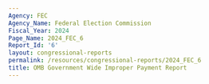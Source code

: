 ```yaml
---
Agency: FEC
Agency_Name: Federal Election Commission
Fiscal_Year: 2024
Page_Name: 2024_FEC_6
Report_Id: '6'
layout: congressional-reports
permalink: /resources/congressional-reports/2024_FEC_6
title: OMB Government Wide Improper Payment Report
---
```

